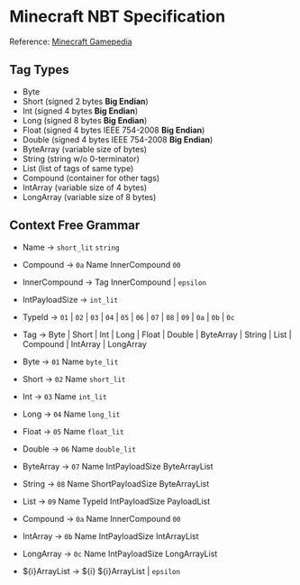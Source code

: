 Minecraft NBT Specification
===========================

Reference: [Minecraft Gamepedia](https://minecraft.gamepedia.com/NBT_format)

Tag Types
---------

* Byte
* Short (signed 2 bytes __Big Endian__)
* Int (signed 4 bytes __Big Endian__)
* Long (signed 8 bytes __Big Endian__)
* Float (signed 4 bytes IEEE 754-2008 __Big Endian__)
* Double (signed 4 bytes IEEE 754-2008 __Big Endian__)
* ByteArray (variable size of bytes)
* String (string w/o 0-terminator)
* List (list of tags of same type)
* Compound (container for other tags)
* IntArray (variable size of 4 bytes)
* LongArray (variable size of 8 bytes)

Context Free Grammar
--------------------
* Name -> `short_lit` `string`
* Compound -> `0a` Name InnerCompound `00`
* InnerCompound -> Tag InnerCompound | `epsilon`
* IntPayloadSize -> `int_lit`

* TypeId -> `01` | `02` | `03` | `04` | `05` | `06` | `07` | `08` | `09` | `0a` | `0b` | `0c`
* Tag -> Byte | Short | Int | Long | Float | Double | ByteArray | String | List | Compound | IntArray | LongArray
* Byte -> `01` Name `byte_lit`
* Short -> `02` Name `short_lit`
* Int -> `03` Name `int_lit`
* Long -> `04` Name `long_lit`
* Float -> `05` Name `float_lit`
* Double -> `06` Name `double_lit`
* ByteArray -> `07` Name IntPayloadSize ByteArrayList
* String -> `08` Name ShortPayloadSize ByteArrayList
* List -> `09` Name TypeId IntPayloadSize PayloadList
* Compound -> `0a` Name InnerCompound `00`
* IntArray -> `0b` Name IntPayloadSize IntArrayList
* LongArray -> `0c` Name IntPayloadSize LongArrayList

* ${i}ArrayList -> ${i} ${i}ArrayList | `epsilon`
